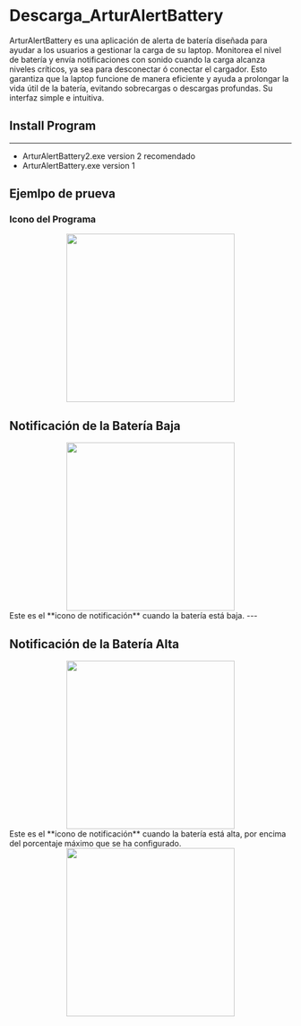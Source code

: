 # Descarga_ArturAlertBattery
ArturAlertBattery es una aplicación de alerta de batería diseñada para ayudar a los usuarios a gestionar la carga de su laptop. Monitorea el nivel de batería y envía notificaciones con sonido cuando la carga alcanza niveles críticos, ya sea para desconectar ó conectar el cargador. Esto garantiza que la laptop funcione de manera eficiente y ayuda a prolongar la vida útil de la batería, evitando sobrecargas o descargas profundas. Su interfaz simple e intuitiva.

## Install Program
---
*  ArturAlertBattery2.exe  version 2 recomendado 
*  ArturAlertBattery.exe  version 1  

## Ejemlpo de prueva
### Icono del Programa
<div style="text-align:center;">
  <img src="https://github.com/user-attachments/assets/7a8cb347-35c0-4998-b00e-51e2952035ed" width="300"/>
</div>


## Notificación de la Batería Baja
<div style="text-align:center;">
  <img src="https://github.com/user-attachments/assets/ec98ded8-18d6-40c5-9d7c-4d603359fb6f" width="300"/>
</div>
Este es el **icono de notificación** cuando la batería está baja.
---


## Notificación de la Batería Alta
<div style="text-align:center;">
  <img src="https://github.com/user-attachments/assets/8f04d48f-f136-4257-bf4d-d3c00751ff09" width="300"/>
</div>
Este es el **icono de notificación** cuando la batería está alta, por encima del porcentaje máximo que se ha configurado.
<div style="text-align:center;">
  <img src="https://github.com/user-attachments/assets/f6da8952-a62b-405c-b939-6b1190ce2997" width="300"/>
</div>
